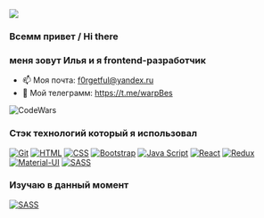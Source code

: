 <img src="https://i.imgur.com/WtVOjr6.gif" />


### Всемм привет / Hi there
### меня зовут Илья и я frontend-разработчик



- 📫 Моя почта: f0rgetful@yandex.ru
- 📱 Мой телеграмм: https://t.me/warpBes

![CodeWars](https://www.codewars.com/users/IlyaBes/badges/large)
### Стэк технологий который я использовал
[![Git](https://shields.io/badge/-Git-f0efe7?logo=git&style=for-the-badge)](https://git-scm.com/)
[![HTML](https://shields.io/badge/-HTML5-E34F26?logo=html5&style=for-the-badge&logoColor=fff)](https://html5book.ru/html-html5/)
[![CSS](https://shields.io/badge/-CSS3-1572B6?logo=css3&style=for-the-badge&logoColor=fff)](https://html5book.ru/osnovy-css/)
[![Bootstrap](https://img.shields.io/badge/-Bootstrap-f9fbfa?logo=bootstrap&style=for-the-badge)](https://getbootstrap.com/)
[![Java Script](https://shields.io/badge/-Java_Script-F7DF1E?logo=javascript&style=for-the-badge&logoColor=222)](https://learn.javascript.ru/)
[![React](https://shields.io/badge/-React-282c34?logo=react&style=for-the-badge)](https://reactjs.org/)
[![Redux](https://shields.io/badge/-Redux-710B77?logo=redux&style=for-the-badge)](https://redux.js.org/)
[![Material-UI](https://img.shields.io/badge/-materialui-1572B6?logo=Material-UI&style=for-the-badge)](https://material-ui.com/ru/)
[![SASS](https://img.shields.io/badge/-Sass-333333?style=for-the-badge&logo=sass)](https://sass-scss.ru/)


### Изучаю в данный момент
[![SASS](https://img.shields.io/badge/react_native-%2320232a.svg?style=for-the-badge&logo=react&logoColor=%2361DAFB)](https://sass-scss.ru/)
